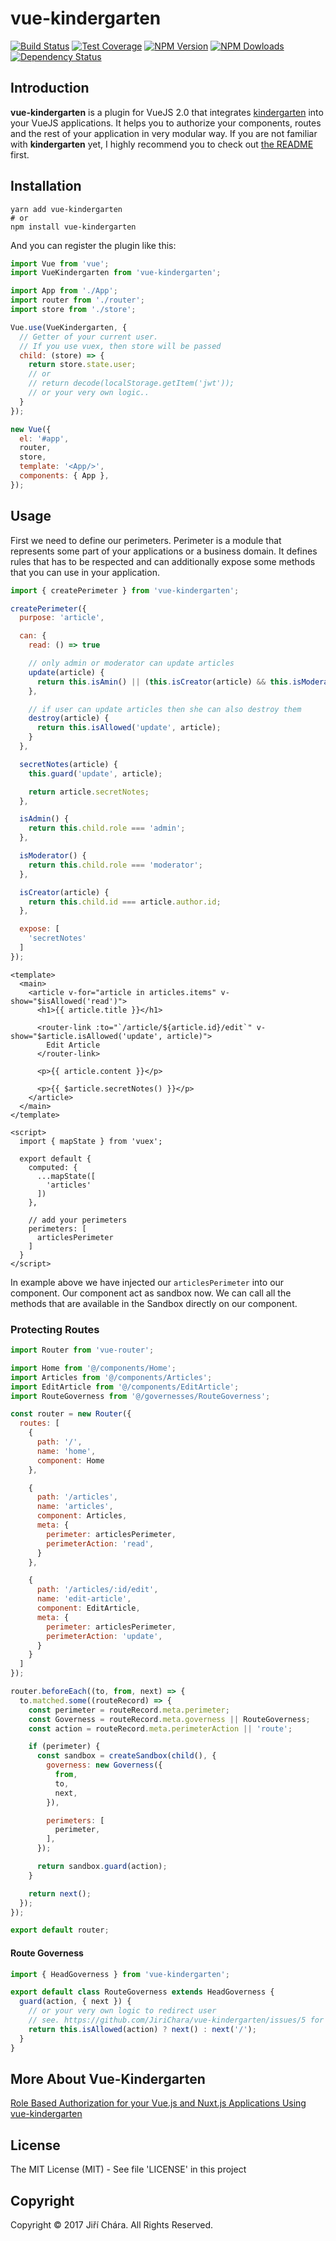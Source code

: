 # vue-kindergarten

[![Build Status](https://travis-ci.org/JiriChara/vue-kindergarten.svg?branch=master)](https://travis-ci.org/JiriChara/vue-kindergarten)
[![Test Coverage](https://lima.codeclimate.com/github/JiriChara/vue-kindergarten/badges/coverage.svg)](https://lima.codeclimate.com/github/JiriChara/vue-kindergarten/coverage)
[![NPM Version](https://img.shields.io/npm/v/vue-kindergarten.svg)](https://www.npmjs.com/package/vue-kindergarten)
[![NPM Dowloads](https://img.shields.io/npm/dm/vue-kindergarten.svg)](https://www.npmjs.com/package/vue-kindergarten)
[![Dependency Status](https://gemnasium.com/badges/github.com/JiriChara/vue-kindergarten.svg)](https://gemnasium.com/github.com/JiriChara/vue-kindergarten)

## Introduction

**vue-kindergarten** is a plugin for VueJS 2.0 that integrates [kindergarten](https://github.com/JiriChara/kindergarten) into your VueJS applications. It helps you to authorize your components, routes and the rest of your application in very modular way. If you are not familiar with **kindergarten** yet, I highly recommend you to check out [the README](https://github.com/JiriChara/kindergarten) first.

## Installation

```
yarn add vue-kindergarten
# or
npm install vue-kindergarten
```

And you can register the plugin like this:

```js
import Vue from 'vue';
import VueKindergarten from 'vue-kindergarten';

import App from './App';
import router from './router';
import store from './store';

Vue.use(VueKindergarten, {
  // Getter of your current user.
  // If you use vuex, then store will be passed
  child: (store) => {
    return store.state.user;
    // or
    // return decode(localStorage.getItem('jwt'));
    // or your very own logic..
  }
});

new Vue({
  el: '#app',
  router,
  store,
  template: '<App/>',
  components: { App },
});
```

## Usage

First we need to define our perimeters. Perimeter is a module that represents some part of your applications or a business domain. It defines rules that has to be respected and can additionally expose some methods that you can use in your application.

```js
import { createPerimeter } from 'vue-kindergarten';

createPerimeter({
  purpose: 'article',

  can: {
    read: () => true

    // only admin or moderator can update articles
    update(article) {
      return this.isAmin() || (this.isCreator(article) && this.isModerator());
    },

    // if user can update articles then she can also destroy them
    destroy(article) {
      return this.isAllowed('update', article);
    }
  },

  secretNotes(article) {
    this.guard('update', article);

    return article.secretNotes;
  },

  isAdmin() {
    return this.child.role === 'admin';
  },

  isModerator() {
    return this.child.role === 'moderator';
  },

  isCreator(article) {
    return this.child.id === article.author.id;
  },

  expose: [
    'secretNotes'
  ]
});
```

```vue
<template>
  <main>
    <article v-for="article in articles.items" v-show="$isAllowed('read')">
      <h1>{{ article.title }}</h1>

      <router-link :to="`/article/${article.id}/edit`" v-show="$article.isAllowed('update', article)">
        Edit Article
      </router-link>

      <p>{{ article.content }}</p>

      <p>{{ $article.secretNotes() }}</p>
    </article>
  </main>
</template>

<script>
  import { mapState } from 'vuex';

  export default {
    computed: {
      ...mapState([
        'articles'
      ])
    },

    // add your perimeters
    perimeters: [
      articlesPerimeter
    ]
  }
</script>
```

In example above we have injected our `articlesPerimeter` into our component. Our component act as sandbox now. We can call all the methods that are available in the Sandbox directly on our component.

### Protecting Routes

```js
import Router from 'vue-router';

import Home from '@/components/Home';
import Articles from '@/components/Articles';
import EditArticle from '@/components/EditArticle';
import RouteGoverness from '@/governesses/RouteGoverness';

const router = new Router({
  routes: [
    {
      path: '/',
      name: 'home',
      component: Home
    },

    {
      path: '/articles',
      name: 'articles',
      component: Articles,
      meta: {
        perimeter: articlesPerimeter,
        perimeterAction: 'read',
      }
    },

    {
      path: '/articles/:id/edit',
      name: 'edit-article',
      component: EditArticle,
      meta: {
        perimeter: articlesPerimeter,
        perimeterAction: 'update',
      }
    }
  ]
});

router.beforeEach((to, from, next) => {
  to.matched.some((routeRecord) => {
    const perimeter = routeRecord.meta.perimeter;
    const Governess = routeRecord.meta.governess || RouteGoverness;
    const action = routeRecord.meta.perimeterAction || 'route';

    if (perimeter) {
      const sandbox = createSandbox(child(), {
        governess: new Governess({
          from,
          to,
          next,
        }),

        perimeters: [
          perimeter,
        ],
      });

      return sandbox.guard(action);
    }

    return next();
  });
});

export default router;
```

#### Route Governess

```js
import { HeadGoverness } from 'vue-kindergarten';

export default class RouteGoverness extends HeadGoverness {
  guard(action, { next }) {
    // or your very own logic to redirect user
    // see. https://github.com/JiriChara/vue-kindergarten/issues/5 for inspiration
    return this.isAllowed(action) ? next() : next('/');
  }
}
```

## More About Vue-Kindergarten

[Role Based Authorization for your Vue.js and Nuxt.js Applications Using vue-kindergarten](https://medium.com/@JiriChara/role-based-authorization-for-your-vue-js-and-nuxt-js-applications-using-vue-kindergarten-fd483e013ec5#.y0xnnidl6)

## License

The MIT License (MIT) - See file 'LICENSE' in this project

## Copyright

Copyright © 2017 Jiří Chára. All Rights Reserved.
